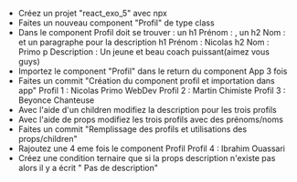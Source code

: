 - Créez un projet "react_exo_5"  avec npx
- Faites un nouveau component "Profil" de type class
- Dans le component Profil doit se trouver : un h1 Prénom : , un h2 Nom : et un paragraphe pour la description
h1 Prénom : Nicolas
h2 Nom : Primo
p  Description : Un jeune et beau coach puissant(aimez vous guys)
- Importez le component "Profil" dans le return du component App 3 fois
- Faites un commit "Création du component profil et importation dans app"
Profil 1 : Nicolas Primo WebDev
Profil 2 : Martin Chimiste
Profil 3 : Beyonce Chanteuse
- Avec l'aide d'un children modifiez la description pour les trois profils
- Avec l'aide de props modifiez les trois profils avec des prénoms/noms
- Faites un commit "Remplissage des profils et utilisations des props/children"
- Rajoutez une 4 eme fois le component Profil 
Profil 4 : Ibrahim Ouassari
- Créez une condition ternaire que si la props description n'existe pas alors il y a écrit " Pas de description"